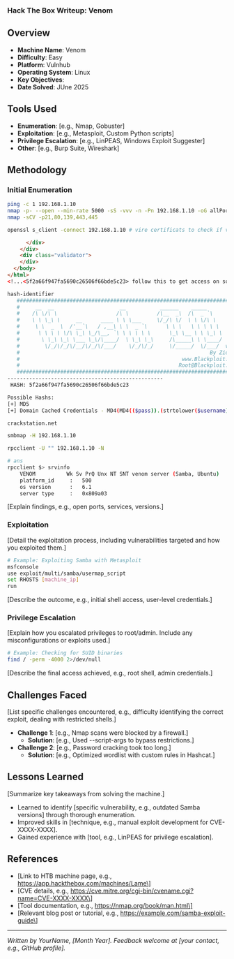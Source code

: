 ### Hack The Box Writeup: Venom

## Overview

- **Machine Name**: Venom
- **Difficulty**: Easy
- **Platform**: Vulnhub
- **Operating System**: Linux
- **Key Objectives**: 
- **Date Solved**: JUne 2025

## Tools Used

- **Enumeration**: \[e.g., Nmap, Gobuster\]
- **Exploitation**: \[e.g., Metasploit, Custom Python scripts\]
- **Privilege Escalation**: \[e.g., LinPEAS, Windows Exploit Suggester\]
- **Other**: \[e.g., Burp Suite, Wireshark\]

## Methodology

### Initial Enumeration

```bash
ping -c 1 192.168.1.10
nmap -p- --open --min-rate 5000 -sS -vvv -n -Pn 192.168.1.10 -oG allPorts
nmap -sCV -p21,80,139,443,445

openssl s_client -connect 192.168.1.10 # vire certificats to check if vhost exists
```
```html
      </div>
    </div>
    <div class="validator">
    </div>
  </body>
</html>
<!...<5f2a66f947fa5690c26506f66bde5c23> follow this to get access on somewhere.....-->
```
```bash
hash-identifier
   #########################################################################
   #     __  __                     __           ______    _____           #
   #    /\ \/\ \                   /\ \         /\__  _\  /\  _ `\         #
   #    \ \ \_\ \     __      ____ \ \ \___     \/_/\ \/  \ \ \/\ \        #
   #     \ \  _  \  /'__`\   / ,__\ \ \  _ `\      \ \ \   \ \ \ \ \       #
   #      \ \ \ \ \/\ \_\ \_/\__, `\ \ \ \ \ \      \_\ \__ \ \ \_\ \      #
   #       \ \_\ \_\ \___ \_\/\____/  \ \_\ \_\     /\_____\ \ \____/      #
   #        \/_/\/_/\/__/\/_/\/___/    \/_/\/_/     \/_____/  \/___/  v1.2 #
   #                                                             By Zion3R #
   #                                                    www.Blackploit.com #
   #                                                   Root@Blackploit.com #
   #########################################################################
--------------------------------------------------
 HASH: 5f2a66f947fa5690c26506f66bde5c23

Possible Hashs:
[+] MD5
[+] Domain Cached Credentials - MD4(MD4(($pass)).(strtolower($username)))

crackstation.net

smbmap -H 192.168.1.10

rpcclient -U "" 192.168.1.10 -N

# ans
rpcclient $> srvinfo
	VENOM          Wk Sv PrQ Unx NT SNT venom server (Samba, Ubuntu)
	platform_id     :	500
	os version      :	6.1
	server type     :	0x809a03


```

\[Explain findings, e.g., open ports, services, versions.\]

### Exploitation

\[Detail the exploitation process, including vulnerabilities targeted and how you exploited them.\]

```bash
# Example: Exploiting Samba with Metasploit
msfconsole
use exploit/multi/samba/usermap_script
set RHOSTS [machine_ip]
run
```

\[Describe the outcome, e.g., initial shell access, user-level credentials.\]

### Privilege Escalation

\[Explain how you escalated privileges to root/admin. Include any misconfigurations or exploits used.\]

```bash
# Example: Checking for SUID binaries
find / -perm -4000 2>/dev/null
```

\[Describe the final access achieved, e.g., root shell, admin credentials.\]

## Challenges Faced

\[List specific challenges encountered, e.g., difficulty identifying the correct exploit, dealing with restricted shells.\]

- **Challenge 1**: \[e.g., Nmap scans were blocked by a firewall.\]
  - **Solution**: \[e.g., Used --script-args to bypass restrictions.\]
- **Challenge 2**: \[e.g., Password cracking took too long.\]
  - **Solution**: \[e.g., Optimized wordlist with custom rules in Hashcat.\]

## Lessons Learned

\[Summarize key takeaways from solving the machine.\]

- Learned to identify \[specific vulnerability, e.g., outdated Samba versions\] through thorough enumeration.
- Improved skills in \[technique, e.g., manual exploit development for CVE-XXXX-XXXX\].
- Gained experience with \[tool, e.g., LinPEAS for privilege escalation\].

## References

- \[Link to HTB machine page, e.g., https://app.hackthebox.com/machines/Lame\]
- \[CVE details, e.g., https://cve.mitre.org/cgi-bin/cvename.cgi?name=CVE-XXXX-XXXX\]
- \[Tool documentation, e.g., https://nmap.org/book/man.html\]
- \[Relevant blog post or tutorial, e.g., https://example.com/samba-exploit-guide\]

---

*Written by YourName, \[Month Year\]. Feedback welcome at \[your contact, e.g., GitHub profile\].*